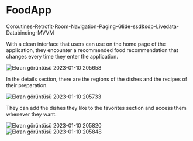 # FoodApp
Coroutines-Retrofit-Room-Navigation-Paging-Glide-ssd&amp;sdp-Livedata-Databinding-MVVM


With a clean interface that users can use on the home page of the application, they encounter a recommended food recommendation that changes every time they enter the application.


![Ekran görüntüsü 2023-01-10 205658](https://user-images.githubusercontent.com/82119806/211627346-516815a6-4309-45a9-a5d1-25dbc5de02d6.png)


In the details section, there are the regions of the dishes and the recipes of their preparation.


![Ekran görüntüsü 2023-01-10 205733](https://user-images.githubusercontent.com/82119806/211628102-17d99ddb-9dbc-42dd-97a1-3897a9e28c86.png)


They can add the dishes they like to the favorites section and access them whenever they want.


![Ekran görüntüsü 2023-01-10 205820](https://user-images.githubusercontent.com/82119806/211628208-61c0d20b-9caf-409f-8cbe-bd5c2fa375ef.png)
![Ekran görüntüsü 2023-01-10 205848](https://user-images.githubusercontent.com/82119806/211628220-09f4ecd7-9192-4fda-ab6d-a310123f073c.png)
